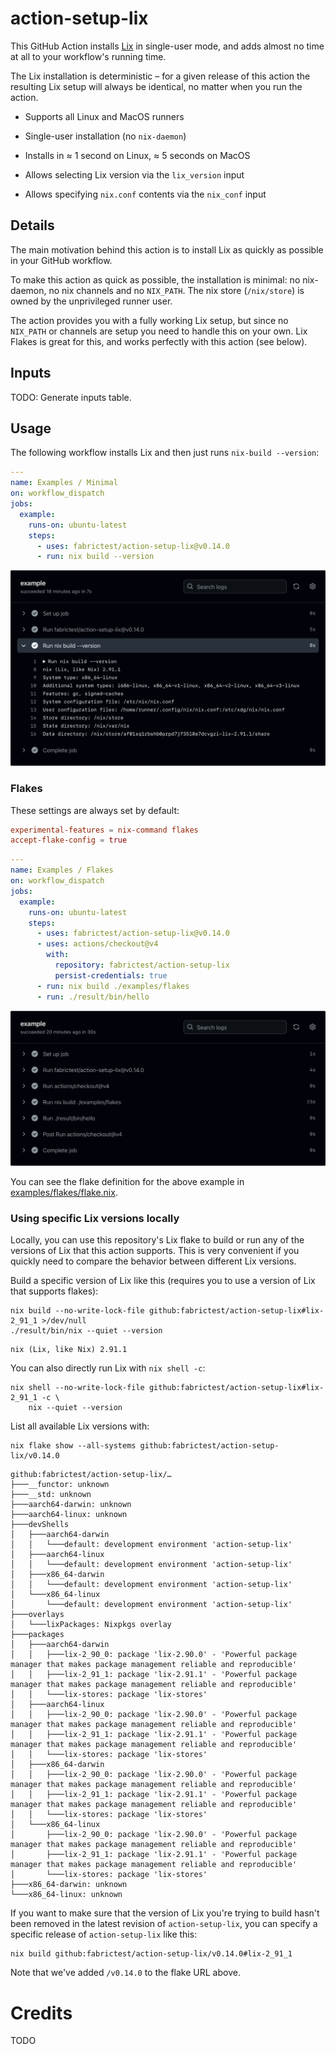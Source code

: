 # action-setup-lix

This GitHub Action installs [Lix](https://lix.systems/) in single-user mode,
and adds almost no time at all to your workflow's running time.

The Lix installation is deterministic – for a given
release of this action the resulting Lix setup will always be identical, no
matter when you run the action.

- Supports all Linux and MacOS runners

- Single-user installation (no `nix-daemon`)

- Installs in ≈ 1 second on Linux, ≈ 5 seconds on MacOS

- Allows selecting Lix version via the `lix_version` input

- Allows specifying `nix.conf` contents via the `nix_conf` input

## Details

The main motivation behind this action is to install Lix as quickly as possible
in your GitHub workflow.

To make this action as quick as possible, the installation is minimal: no
nix-daemon, no nix channels and no `NIX_PATH`. The nix store (`/nix/store`) is
owned by the unprivileged runner user.

The action provides you with a fully working Lix setup, but since no `NIX_PATH`
or channels are setup you need to handle this on your own. Lix Flakes is great
for this, and works perfectly with this action (see below).

## Inputs

TODO: Generate inputs table.

## Usage

The following workflow installs Lix and then just runs
`nix-build --version`:

<!-- [$ examples-minimal.yaml](.github/workflows/examples-minimal.yaml) as yaml -->

```yaml
---
name: Examples / Minimal
on: workflow_dispatch
jobs:
  example:
    runs-on: ubuntu-latest
    steps:
      - uses: fabrictest/action-setup-lix@v0.14.0
      - run: nix build --version
```

![examples-minimal](assets/img/examples-minimal.webp)

### Flakes

These settings are always set by default:

```conf
experimental-features = nix-command flakes
accept-flake-config = true
```

<!-- [$ examples-flakes.yaml](.github/workflows/examples-flakes.yaml) as yaml -->

```yaml
---
name: Examples / Flakes
on: workflow_dispatch
jobs:
  example:
    runs-on: ubuntu-latest
    steps:
      - uses: fabrictest/action-setup-lix@v0.14.0
      - uses: actions/checkout@v4
        with:
          repository: fabrictest/action-setup-lix
          persist-credentials: true
      - run: nix build ./examples/flakes
      - run: ./result/bin/hello
```

![examples-flakes](assets/img/examples-flakes.webp)

You can see the flake definition for the above example in
[examples/flakes/flake.nix](examples/flakes/flake.nix).

### Using specific Lix versions locally

Locally, you can use this repository's Lix flake to build or run any of the
versions of Lix that this action supports. This is very convenient if you
quickly need to compare the behavior between different Lix versions.

Build a specific version of Lix like this (requires you to use a version of Lix
that supports flakes):

```
nix build --no-write-lock-file github:fabrictest/action-setup-lix#lix-2_91_1 >/dev/null
./result/bin/nix --quiet --version
```

<!-- `$ nix build --no-write-lock-file .#lix-2_91_1 >/dev/null && ./result/bin/nix --quiet --version` -->

```
nix (Lix, like Nix) 2.91.1
```

You can also directly run Lix with `nix shell -c`:

```
nix shell --no-write-lock-file github:fabrictest/action-setup-lix#lix-2_91_1 -c \
    nix --quiet --version
```

List all available Lix versions with:

<!-- x-release-please-start-version -->

```
nix flake show --all-systems github:fabrictest/action-setup-lix/v0.14.0
```

<!-- x-release-please-end -->

<!-- `$ nix flake show --all-systems --no-write-lock-file github:fabrictest/action-setup-lix | sed -e '1 s|[^/]*$|…|'` -->

```
github:fabrictest/action-setup-lix/…
├───__functor: unknown
├───__std: unknown
├───aarch64-darwin: unknown
├───aarch64-linux: unknown
├───devShells
│   ├───aarch64-darwin
│   │   └───default: development environment 'action-setup-lix'
│   ├───aarch64-linux
│   │   └───default: development environment 'action-setup-lix'
│   ├───x86_64-darwin
│   │   └───default: development environment 'action-setup-lix'
│   └───x86_64-linux
│       └───default: development environment 'action-setup-lix'
├───overlays
│   └───lixPackages: Nixpkgs overlay
├───packages
│   ├───aarch64-darwin
│   │   ├───lix-2_90_0: package 'lix-2.90.0' - 'Powerful package manager that makes package management reliable and reproducible'
│   │   ├───lix-2_91_1: package 'lix-2.91.1' - 'Powerful package manager that makes package management reliable and reproducible'
│   │   └───lix-stores: package 'lix-stores'
│   ├───aarch64-linux
│   │   ├───lix-2_90_0: package 'lix-2.90.0' - 'Powerful package manager that makes package management reliable and reproducible'
│   │   ├───lix-2_91_1: package 'lix-2.91.1' - 'Powerful package manager that makes package management reliable and reproducible'
│   │   └───lix-stores: package 'lix-stores'
│   ├───x86_64-darwin
│   │   ├───lix-2_90_0: package 'lix-2.90.0' - 'Powerful package manager that makes package management reliable and reproducible'
│   │   ├───lix-2_91_1: package 'lix-2.91.1' - 'Powerful package manager that makes package management reliable and reproducible'
│   │   └───lix-stores: package 'lix-stores'
│   └───x86_64-linux
│       ├───lix-2_90_0: package 'lix-2.90.0' - 'Powerful package manager that makes package management reliable and reproducible'
│       ├───lix-2_91_1: package 'lix-2.91.1' - 'Powerful package manager that makes package management reliable and reproducible'
│       └───lix-stores: package 'lix-stores'
├───x86_64-darwin: unknown
└───x86_64-linux: unknown
```

If you want to make sure that the version of Lix you're trying to build hasn't
been removed in the latest revision of `action-setup-lix`, you can
specify a specific release of `action-setup-lix` like this:

<!-- x-release-please-start-version -->

```
nix build github:fabrictest/action-setup-lix/v0.14.0#lix-2_91_1
```

Note that we've added `/v0.14.0` to the flake URL above.

<!-- x-release-please-end -->

# Credits

TODO

